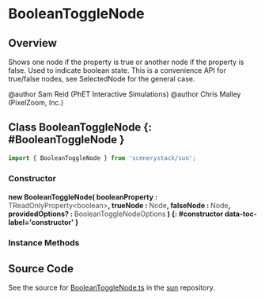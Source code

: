 # BooleanToggleNode

## Overview

Shows one node if the property is true or another node if the property is false. Used to indicate boolean state.
This is a convenience API for true/false nodes, see SelectedNode for the general case.

@author Sam Reid (PhET Interactive Simulations)
@author Chris Malley (PixelZoom, Inc.)

## Class BooleanToggleNode {: #BooleanToggleNode }


```js
import { BooleanToggleNode } from 'scenerystack/sun';
```
### Constructor

#### new BooleanToggleNode( booleanProperty : <span style="font-weight: 400; opacity: 80%;">TReadOnlyProperty&lt;boolean&gt;</span>, trueNode : <span style="font-weight: 400; opacity: 80%;">Node</span>, falseNode : <span style="font-weight: 400; opacity: 80%;">Node</span>, providedOptions? : <span style="font-weight: 400; opacity: 80%;">BooleanToggleNodeOptions</span> ) {: #constructor data-toc-label='constructor' }

### Instance Methods





## Source Code

See the source for [BooleanToggleNode.ts](https://github.com/phetsims/sun/blob/main/js/BooleanToggleNode.ts) in the [sun](https://github.com/phetsims/sun) repository.
